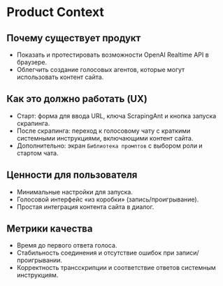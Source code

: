 # Product Context

## Почему существует продукт
- Показать и протестировать возможности OpenAI Realtime API в браузере.
- Облегчить создание голосовых агентов, которые могут использовать контент сайта.

## Как это должно работать (UX)
- Старт: форма для ввода URL, ключа ScrapingAnt и кнопка запуска скрапинга.
- После скрапинга: переход к голосовому чату c краткими системными инструкциями, включающими контент сайта.
- Дополнительно: экран `Библиотека промптов` с выбором роли и стартом чата.

## Ценности для пользователя
- Минимальные настройки для запуска.
- Голосовой интерфейс «из коробки» (запись/проигрывание).
- Простая интеграция контента сайта в диалог.

## Метрики качества
- Время до первого ответа голоса.
- Стабильность соединения и отсутствие ошибок при записи/проигрывании.
- Корректность трансскрипции и соответствие ответов системным инструкциям.
